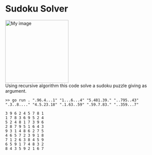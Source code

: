 # Sudoku Solver

<img src="https://i.guim.co.uk/img/media/245d67faaae75d11d5116139cc495efdd552a734/0_0_431_431/master/431.jpg?width=620&dpr=1&s=none" alt="My image" width="200">

<br>
Using recursive algorithm this code solve a sudoku puzzle giving as argument.

<br>

```
>> go run . ".96.4...1" "1...6...4" "5.481.39." "..795..43" ".3..8...." "4.5.23.18" ".1.63..59" ".59.7.83." "..359...7"
```
```
3 9 6 2 4 5 7 8 1
1 7 8 3 6 9 5 2 4
5 2 4 8 1 7 3 9 6
2 8 7 9 5 1 6 4 3
9 3 1 4 8 6 2 7 5
4 6 5 7 2 3 9 1 8
7 1 2 6 3 8 4 5 9
6 5 9 1 7 4 8 3 2
8 4 3 5 9 2 1 6 7
```


